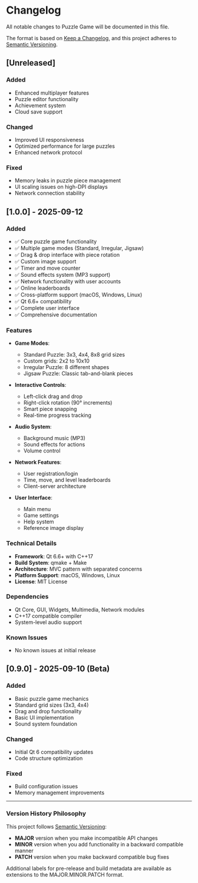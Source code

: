 # Changelog

All notable changes to Puzzle Game will be documented in this file.

The format is based on [Keep a Changelog](https://keepachangelog.com/en/1.0.0/),
and this project adheres to [Semantic Versioning](https://semver.org/spec/v2.0.0.html).

## [Unreleased]

### Added
- Enhanced multiplayer features
- Puzzle editor functionality
- Achievement system
- Cloud save support

### Changed
- Improved UI responsiveness
- Optimized performance for large puzzles
- Enhanced network protocol

### Fixed
- Memory leaks in puzzle piece management
- UI scaling issues on high-DPI displays
- Network connection stability

## [1.0.0] - 2025-09-12

### Added
- ✅ Core puzzle game functionality
- ✅ Multiple game modes (Standard, Irregular, Jigsaw)
- ✅ Drag & drop interface with piece rotation
- ✅ Custom image support
- ✅ Timer and move counter
- ✅ Sound effects system (MP3 support)
- ✅ Network functionality with user accounts
- ✅ Online leaderboards
- ✅ Cross-platform support (macOS, Windows, Linux)
- ✅ Qt 6.6+ compatibility
- ✅ Complete user interface
- ✅ Comprehensive documentation

### Features
- **Game Modes**:
  - Standard Puzzle: 3x3, 4x4, 8x8 grid sizes
  - Custom grids: 2x2 to 10x10
  - Irregular Puzzle: 8 different shapes
  - Jigsaw Puzzle: Classic tab-and-blank pieces

- **Interactive Controls**:
  - Left-click drag and drop
  - Right-click rotation (90° increments)
  - Smart piece snapping
  - Real-time progress tracking

- **Audio System**:
  - Background music (MP3)
  - Sound effects for actions
  - Volume control

- **Network Features**:
  - User registration/login
  - Time, move, and level leaderboards
  - Client-server architecture

- **User Interface**:
  - Main menu
  - Game settings
  - Help system
  - Reference image display

### Technical Details
- **Framework**: Qt 6.6+ with C++17
- **Build System**: qmake + Make
- **Architecture**: MVC pattern with separated concerns
- **Platform Support**: macOS, Windows, Linux
- **License**: MIT License

### Dependencies
- Qt Core, GUI, Widgets, Multimedia, Network modules
- C++17 compatible compiler
- System-level audio support

### Known Issues
- No known issues at initial release

## [0.9.0] - 2025-09-10 (Beta)

### Added
- Basic puzzle game mechanics
- Standard grid sizes (3x3, 4x4)
- Drag and drop functionality
- Basic UI implementation
- Sound system foundation

### Changed
- Initial Qt 6 compatibility updates
- Code structure optimization

### Fixed
- Build configuration issues
- Memory management improvements

---

### Version History Philosophy

This project follows [Semantic Versioning](https://semver.org/):
- **MAJOR** version when you make incompatible API changes
- **MINOR** version when you add functionality in a backward compatible manner
- **PATCH** version when you make backward compatible bug fixes

Additional labels for pre-release and build metadata are available as extensions to the MAJOR.MINOR.PATCH format.
